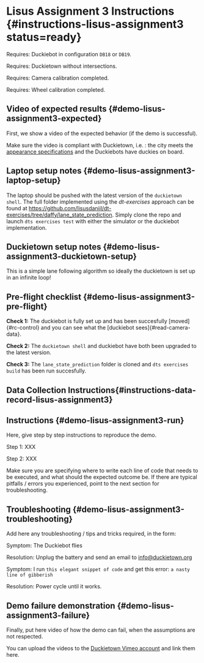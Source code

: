 # Lisus Assignment 3 Instructions {#instructions-lisus-assignment3 status=ready}

<div class='requirements' markdown="1">

Requires: Duckiebot in configuration  `DB18` or `DB19`.

Requires: Duckietown without intersections.

Requires: Camera calibration completed.

Requires: Wheel calibration completed.

</div>

## Video of expected results {#demo-lisus-assignment3-expected}

First, we show a video of the expected behavior (if the demo is successful).

Make sure the video is compliant with Duckietown, i.e. : the city meets the [appearance specifications](+opmanual_duckietown#dt-ops-appearance-specifications) and the Duckiebots have duckies on board.

## Laptop setup notes {#demo-lisus-assignment3-laptop-setup}

The laptop should be pushed with the latest version of the `duckietown shell`. The full folder implemented using the *dt-exercises* approach can be found at https://github.com/lisusdaniil/dt-exercises/tree/daffy/lane_state_prediction. Simply clone the repo and launch `dts exercises test` with either the simulator or the duckiebot implementation.


## Duckietown setup notes {#demo-lisus-assignment3-duckietown-setup}

This is a simple lane following algorithm so ideally the duckietown is set up in an infinite loop!

## Pre-flight checklist {#demo-lisus-assignment3-pre-flight}

**Check 1:** The duckiebot is fully set up and has been succesfully [moved]{#rc-control} and you can see what the [duckiebot sees]{#read-camera-data}.

**Check 2:** The `duckietown shell` and duckiebot have both been upgraded to the latest version.

**Check 3:** The `lane_state_prediction` folder is cloned and `dts exercises build` has been run succesfully.

## Data Collection Instructions{#instructions-data-record-lisus-assignment3}

## Instructions {#demo-lisus-assignment3-run}

Here, give step by step instructions to reproduce the demo.

Step 1: XXX

Step 2: XXX

Make sure you are specifying where to write each line of code that needs to be executed, and what should the expected outcome be. If there are typical pitfalls / errors you experienced, point to the next section for troubleshooting.

## Troubleshooting {#demo-lisus-assignment3-troubleshooting}

Add here any troubleshooting / tips and tricks required, in the form:


Symptom: The Duckiebot flies

Resolution: Unplug the battery and send an email to info@duckietown.org


Symptom: I run `this elegant snippet of code` and get this error: `a nasty line of gibberish`

Resolution: Power cycle until it works.

## Demo failure demonstration {#demo-lisus-assignment3-failure}

Finally, put here video of how the demo can fail, when the assumptions are not respected.

You can upload the videos to the [Duckietown Vimeo account](https://vimeo.com/duckietown) and link them here.
